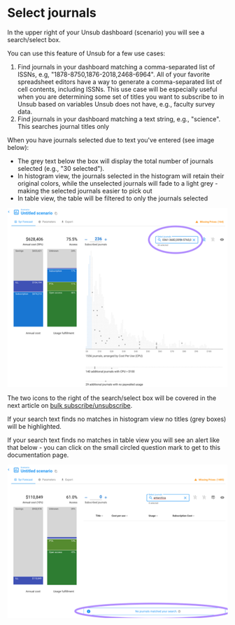 # Select journals

In the upper right of your Unsub dashboard (scenario) you will see a search/select box.&#x20;



You can use this feature of Unsub for a few use cases:

1. Find journals in your dashboard matching a comma-separated list of ISSNs, e.g, "1878-8750,1876-2018,2468-6964". All of your favorite spreadsheet editors have a way to generate a comma-separated list of cell contents, including ISSNs. This use case will be especially useful when you are determining some set of titles you want to subscribe to in Unsub based on variables Unsub does not have, e.g., faculty survey data.&#x20;
2. Find journals in your dashboard matching a text string, e.g., "science". This searches journal titles only



When you have journals selected due to text you've entered (see image below):&#x20;

* The grey text below the box will display the total number of journals selected (e.g., "30 selected").
* In histogram view, the journals selected in the histogram will retain their original colors, while the unselected journals will fade to a light grey - making the selected journals easier to pick out
* In table view, the table will be filtered to only the journals selected

![Select journals by using a comma separated list of ISSNs.](../.gitbook/assets/search-select-box.png)

The two icons to the right of the search/select box will be covered in the next article on [bulk subscribe/unsubscribe](bulk-subscribe-unsubscribe.md).

If your search text finds no matches in histogram view no titles (grey boxes) will be highlighted.

If your search text finds no matches in table view you will see an alert like that below - you can click on the small circled question mark to get to this documentation page.

![No results in table view gives an alert that brings you to this documentation page.](../.gitbook/assets/select-journals-no-matches-table-view.png)
